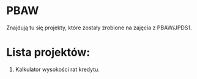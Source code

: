 # PBAW
Znajdują tu się projekty, które zostały zrobione na zajęcia z PBAW/JPDS1.

# Lista projektów:
1. Kalkulator wysokości rat kredytu.

